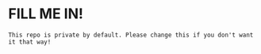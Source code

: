 # FILL ME IN!</br>
    This repo is private by default. Please change this if you don't want it that way!
    
